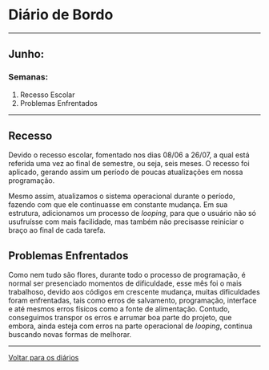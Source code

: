 <meta charset="UTF-8">

# Diário de Bordo

---
## Junho:
### Semanas:
1. Recesso Escolar
2. Problemas Enfrentados 

---
## Recesso 

Devido o recesso escolar, fomentado nos dias 08/06 a 26/07, a qual está referida uma vez ao final de semestre, ou seja, seis meses. O recesso foi aplicado, gerando assim um período de poucas atualizações em nossa programação.

Mesmo assim, atualizamos o sistema operacional durante o período, fazendo com que ele continuasse em constante mudança. 
Em sua estrutura, adicionamos um processo de *looping*, para que o usuário não só usufruísse com mais facilidade, mas também não precisasse reiniciar o braço ao final de cada tarefa.

## Problemas Enfrentados

Como nem tudo são flores, durante todo o processo de programação, é normal ser presenciado momentos de dificuldade, esse mês foi o mais trabalhoso, devido aos códigos em crescente mudança, muitas dificuldades foram enfrentadas, tais como erros de salvamento, programação, interface e até mesmos erros físicos como a fonte de alimentação.
Contudo, conseguimos transpor os erros e arrumar boa parte do projeto, que embora, ainda esteja com erros na parte operacional de *looping*, continua buscando novas formas de melhorar.

---

[Voltar para os diários](./menu_diario.md)



